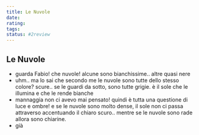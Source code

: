 ```yaml
---
title: Le Nuvole
date: 
rating: 
tags:
status: #2review
---
```

## Le Nuvole

- guarda Fabio! che nuvole! alcune sono bianchissime.. altre quasi nere
- uhm.. ma lo sai che secondo me le nuvole sono tutte dello stesso colore? scure.. se le guardi da sotto, sono tutte grigie. è il sole che le illumina e che le rende bianche
- mannaggia non ci avevo mai pensato! quindi è tutta una questione di luce e ombre! e se le nuvole sono molto dense, il sole non ci passa attraverso accentuando il chiaro scuro.. mentre se le nuvole sono rade allora sono chiarine.
- già
